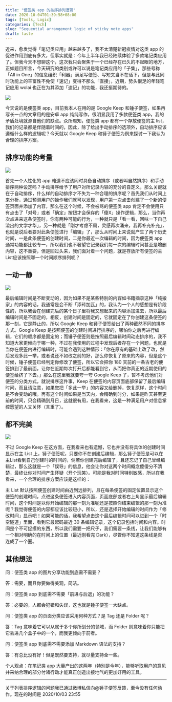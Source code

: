 ```yaml
---
title: "便签类 app 的按序排列逻辑"
date: 2020-10-04T01:39:58+08:00
tags: [Tools, Logic]
categories: [Tech]
slug: "Sequential arrangement logic of sticky note apps"
draft: fasle
---
```


近来，愈发觉得「笔记类应用」越来越多了，我不太清楚新冠疫情对这类 app 的促进作用到底有多大，但事实就是：今年上半年我已经陆续体验了多款笔记类应用了。但我今天不想聊这个，这次我只会聚焦于一个已经存在已久的不起眼的地方，正如题目所言，今天研究的类别或许可以说是笔记类应用的「子集」，那些号称「All in One」的信息组织「利器」满足写便签、写短文当不在话下，但是与此同时功能上的丰富性不免使「速记」变得不那么「直接」，近期，势头很足的年轻笔记应用 wolai 也正在为其添加「速记」的功能，我还挺期待的。

![](https://dawnblog-1300625500.cos.ap-guangzhou.myqcloud.com/images/20201004014250.png)

今天说的是便签类 app，目前我本人在用的是 Google Keep 和锤子便签，如果再写长一点的文章用的是安卓 app 纯纯写作，很明显我用了多款便签类 app，我的矛盾处境就源自他们的缺点。众所周知，便签类 app 都有一个存放便签的主 list，我们的记录都是伴随着时间的，因此，除了给出手动排序的选项外，自动排序应该遵循什么样的逻辑呢？今天就以 Google Keep 和锤子便签为例来探讨一下我认为合理的排序方案。

## 排序功能的考量

![](https://dawnblog-1300625500.cos.ap-guangzhou.myqcloud.com/images/20201004014158.jpg)

首先一个人性化的 app 难道不应该同时具备自动排序（或者叫自然排序）和手动排序两种设定吗？手动排序给予了用户对所记录内容的充分的自定义，那么关键就在于自动排序，什么样的自动排序才不失为一种合理的排序呢？首先我们从时间上来分析，通过预测用户的操作我们就可以发现，用户第一次点击创建了一个新的便签页面并添加了内容，那么在这个时候，不会被骂的便签类 app 肯定不会使用只有点击了「对号」或者「确定」按钮才会保存的「傻X」操作逻辑，那么，当你再次点进来这条便签时，你有两种可能的行为，一种就只是「看一看，回味一下自己溢出的文学才华」，另一种就是「刚才考虑不周，灵感再次涌来，我再补充补充」，也就是说后者要对此条便签进行「编辑」了，那么从时间上来说就产生了两个历史时间，一是此条便签的创建时间，二是你最近一次编辑的时间，因为便签类 app 通常功能都比较专一，所以我们也不奢望它记录我们每一次的编辑时间甚至是增删内容，这不重要，但是回过头来，我们面对着一个问题，就是存放所有便签的主List应该按照哪一个时间顺序排列呢？

## 一动一静

![](https://dawnblog-1300625500.cos.ap-guangzhou.myqcloud.com/images/20201010163522.png)

最后编辑时间是不断变动的，因为如果不是某些特别的内容如书籍摘录这种「纯搬家」的内容的话，我通常是会不断「添砖加瓦」的，我认为一个人的感想是有阶段性的，所以我会在创建完后的某个日子里将我又想起来的内容添加进去，所以最后编辑时间是不固定的，相反，创建时间是固定的，它就固定在了你创建这条便签的那一刻，它是静止的，所以 Google Keep 和锤子便签给出了两种截然不同的排序方式。Google Keep 是按照便签的创建时间进行排序的，哪怕你之后再进行编辑，它们的顺序都是固定的；而锤子便签则是按照最后编辑时间动态排序的，我不知道大家更倾向于哪一种，不过在我使用的过程中发现后者存在一个问题，也就是当你在便签内进行编辑时，可能会遇到这种情形：「你在原有的基础上改了改，然后发现多此一举，或者说还不如改之前的好，那么你恢复了原来的内容，但是这个时候，锤子便签已经判定你修改了便签，所以它会把你 180 天前的一条古老的便签排到了最前面，让你在近期每次打开后都能看到它，从而把你真正的近期使用的便签给挤了下去。」那么在这里我就要夸一夸 Google Keep 了，暂不考虑他们对便签的分类方式，就说排序这件事，Keep 在便签的内容页面底部保留了最后编辑时间，而且请注意，如果您把「多此一举」的内容又给删掉，恢复原样，这个时间是不会变动的哦。再有这个时间如果是当天内，会精确到时分，如果是昨天甚至更前的时间，只会精确到月日，这就很有用，在我看来，这是一种满足用户对信息掌控愿望的人文关怀（言重了）。

## 都不完美

![](https://dawnblog-1300625500.cos.ap-guangzhou.myqcloud.com/images/20201004014159.jpg)

不过 Google Keep 在这方面，在我看来也有遗憾，它也并没有将具体的创建时间显示在主 List 上，锤子便签呢，只要你不在创建后编辑，那么锤子便签是可以在主List看到自己创建时的时间的，倘若你创建完后编辑了，且还忘记了自己曾经编辑过，那么这就是一个「误导」的信息，他会让你对这两个时间概念傻傻分不清楚，最终让你对时间产生怀疑（开个玩笑）。可能是我对时间特别敏感，所以在我看来，一个合理的排序方案应该是这样的：

主 List 默认按照便签创建时间由近到远排列，且在每条便签的固定位置显示这个便签的创建时间，点进这条便签进入内容页面，页面底部或者右上角显示最后编辑时间，这个时间是以你开始编辑的那一刻为准呢还是按照你结束编辑的那一刻为准呢？我觉得便签的内容都应该比较短小，所以，还是选择开始编辑的时间作为「修改时间」显示吧！如果可能的话，我希望点击这个最后编辑时间可以进到一个「时空隧道」里面，看到它最起码最近 30 条编辑记录，这个记录包括时间和内容。时间是个不可捉摸的东西，所以我们需要一把尺子，我们需要一条线，让我们能够有一个相对明确的在时间上的位置（最近刚看完 Dark），尽管你不知道这条线是否连成了一个圈。

## 其他想法

问：便签类 app 的图片分享功能到底需不需要？

答：需要，而且你要做得美观，简洁。

问：便签类 app 到底需不需要「前进与后退」的功能？

答：必要的，人都会犯错和失误，这也就是锤子便签一大缺点。

问：便签类 app 的页面分类应该采用何种方式？是 Tag 还是 Folder 呢？

答：Tag 意味着它可以从属于多个你所划分的领域，而 Folder 则意味着你只能把它丢进几个盒子中的一个，而我更倾向于前者。

问：便签类 app 到底需不需要添加 Markdown 语法的支持？

答：有总比没有好！但是既然要支持，就尽量支持全一些。

个人观点：在笔记类 app 大量产出的这两年（特别是今年），能够听取用户的意见并采纳合理的部分付诸行动才能真正创造出接地气的更加好用的工具。

------

关于列表排序逻辑的问题我已通过微博私信向@锤子便签反馈，至今没有任何动作。现在的时间是 2020/10/03 23:55